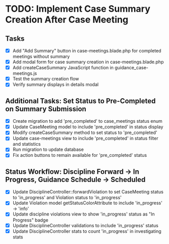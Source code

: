 # TODO: Implement Case Summary Creation After Case Meeting

## Tasks
- [x] Add "Add Summary" button in case-meetings.blade.php for completed meetings without summary
- [x] Add modal form for case summary creation in case-meetings.blade.php
- [x] Add createCaseSummary JavaScript function in guidance_case-meetings.js
- [x] Test the summary creation flow
- [x] Verify summary displays in details modal

## Additional Tasks: Set Status to Pre-Completed on Summary Submission
- [x] Create migration to add 'pre_completed' to case_meetings status enum
- [x] Update CaseMeeting model to include 'pre_completed' in status display
- [x] Modify createCaseSummary method to set status to 'pre_completed'
- [x] Update case-meetings view to include 'pre_completed' in status filter and statistics
- [x] Run migration to update database
- [x] Fix action buttons to remain available for 'pre_completed' status

## Status Workflow: Discipline Forward -> In Progress, Guidance Schedule -> Scheduled
- [x] Update DisciplineController::forwardViolation to set CaseMeeting status to 'in_progress' and Violation status to 'in_progress'
- [x] Update Violation model getStatusColorAttribute to include 'in_progress' -> 'info'
- [x] Update discipline violations view to show 'in_progress' status as "In Progress" badge
- [x] Update DisciplineController validations to include 'in_progress' status
- [x] Update DisciplineController stats to count 'in_progress' in investigating stats
